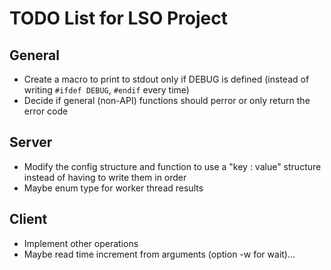 # TODO List for LSO Project

## General
- Create a macro to print to stdout only if DEBUG is defined (instead of writing `#ifdef DEBUG`, `#endif` every time)
- Decide if general (non-API) functions should perror or only return the error code

## Server
- Modify the config structure and function to use a "key : value" structure instead of having to write them in order
- Maybe enum type for worker thread results

## Client
- Implement other operations
- Maybe read time increment from arguments (option -w for wait)...